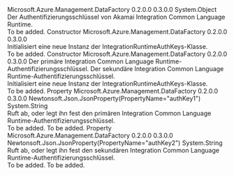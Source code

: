 <Type Name="IntegrationRuntimeAuthKeys" FullName="Microsoft.Azure.Management.DataFactory.Models.IntegrationRuntimeAuthKeys">
  <TypeSignature Language="C#" Value="public class IntegrationRuntimeAuthKeys" />
  <TypeSignature Language="ILAsm" Value=".class public auto ansi beforefieldinit IntegrationRuntimeAuthKeys extends System.Object" />
  <TypeSignature Language="DocId" Value="T:Microsoft.Azure.Management.DataFactory.Models.IntegrationRuntimeAuthKeys" />
  <TypeSignature Language="VB.NET" Value="Public Class IntegrationRuntimeAuthKeys" />
  <TypeSignature Language="F#" Value="type IntegrationRuntimeAuthKeys = class" />
  <AssemblyInfo>
    <AssemblyName>Microsoft.Azure.Management.DataFactory</AssemblyName>
    <AssemblyVersion>0.2.0.0</AssemblyVersion>
    <AssemblyVersion>0.3.0.0</AssemblyVersion>
  </AssemblyInfo>
  <Base>
    <BaseTypeName>System.Object</BaseTypeName>
  </Base>
  <Interfaces />
  <Docs>
    <summary>
            Der Authentifizierungsschlüssel von Akamai Integration Common Language Runtime.
            </summary>
    <remarks>To be added.</remarks>
  </Docs>
  <Members>
    <Member MemberName=".ctor">
      <MemberSignature Language="C#" Value="public IntegrationRuntimeAuthKeys ();" />
      <MemberSignature Language="ILAsm" Value=".method public hidebysig specialname rtspecialname instance void .ctor() cil managed" />
      <MemberSignature Language="DocId" Value="M:Microsoft.Azure.Management.DataFactory.Models.IntegrationRuntimeAuthKeys.#ctor" />
      <MemberSignature Language="VB.NET" Value="Public Sub New ()" />
      <MemberType>Constructor</MemberType>
      <AssemblyInfo>
        <AssemblyName>Microsoft.Azure.Management.DataFactory</AssemblyName>
        <AssemblyVersion>0.2.0.0</AssemblyVersion>
        <AssemblyVersion>0.3.0.0</AssemblyVersion>
      </AssemblyInfo>
      <Parameters />
      <Docs>
        <summary>
            Initialisiert eine neue Instanz der IntegrationRuntimeAuthKeys-Klasse.
            </summary>
        <remarks>To be added.</remarks>
      </Docs>
    </Member>
    <Member MemberName=".ctor">
      <MemberSignature Language="C#" Value="public IntegrationRuntimeAuthKeys (string authKey1 = null, string authKey2 = null);" />
      <MemberSignature Language="ILAsm" Value=".method public hidebysig specialname rtspecialname instance void .ctor(string authKey1, string authKey2) cil managed" />
      <MemberSignature Language="DocId" Value="M:Microsoft.Azure.Management.DataFactory.Models.IntegrationRuntimeAuthKeys.#ctor(System.String,System.String)" />
      <MemberSignature Language="VB.NET" Value="Public Sub New (Optional authKey1 As String = null, Optional authKey2 As String = null)" />
      <MemberSignature Language="F#" Value="new Microsoft.Azure.Management.DataFactory.Models.IntegrationRuntimeAuthKeys : string * string -&gt; Microsoft.Azure.Management.DataFactory.Models.IntegrationRuntimeAuthKeys" Usage="new Microsoft.Azure.Management.DataFactory.Models.IntegrationRuntimeAuthKeys (authKey1, authKey2)" />
      <MemberType>Constructor</MemberType>
      <AssemblyInfo>
        <AssemblyName>Microsoft.Azure.Management.DataFactory</AssemblyName>
        <AssemblyVersion>0.2.0.0</AssemblyVersion>
        <AssemblyVersion>0.3.0.0</AssemblyVersion>
      </AssemblyInfo>
      <Parameters>
        <Parameter Name="authKey1" Type="System.String" />
        <Parameter Name="authKey2" Type="System.String" />
      </Parameters>
      <Docs>
        <param name="authKey1">Der primäre Integration Common Language Runtime-Authentifizierungsschlüssel.</param>
        <param name="authKey2">Der sekundäre Integration Common Language Runtime-Authentifizierungsschlüssel.</param>
        <summary>
            Initialisiert eine neue Instanz der IntegrationRuntimeAuthKeys-Klasse.
            </summary>
        <remarks>To be added.</remarks>
      </Docs>
    </Member>
    <Member MemberName="AuthKey1">
      <MemberSignature Language="C#" Value="public string AuthKey1 { get; set; }" />
      <MemberSignature Language="ILAsm" Value=".property instance string AuthKey1" />
      <MemberSignature Language="DocId" Value="P:Microsoft.Azure.Management.DataFactory.Models.IntegrationRuntimeAuthKeys.AuthKey1" />
      <MemberSignature Language="VB.NET" Value="Public Property AuthKey1 As String" />
      <MemberSignature Language="F#" Value="member this.AuthKey1 : string with get, set" Usage="Microsoft.Azure.Management.DataFactory.Models.IntegrationRuntimeAuthKeys.AuthKey1" />
      <MemberType>Property</MemberType>
      <AssemblyInfo>
        <AssemblyName>Microsoft.Azure.Management.DataFactory</AssemblyName>
        <AssemblyVersion>0.2.0.0</AssemblyVersion>
        <AssemblyVersion>0.3.0.0</AssemblyVersion>
      </AssemblyInfo>
      <Attributes>
        <Attribute>
          <AttributeName>Newtonsoft.Json.JsonProperty(PropertyName="authKey1")</AttributeName>
        </Attribute>
      </Attributes>
      <ReturnValue>
        <ReturnType>System.String</ReturnType>
      </ReturnValue>
      <Docs>
        <summary>
            Ruft ab, oder legt ihn fest den primären Integration Common Language Runtime-Authentifizierungsschlüssel.
            </summary>
        <value>To be added.</value>
        <remarks>To be added.</remarks>
      </Docs>
    </Member>
    <Member MemberName="AuthKey2">
      <MemberSignature Language="C#" Value="public string AuthKey2 { get; set; }" />
      <MemberSignature Language="ILAsm" Value=".property instance string AuthKey2" />
      <MemberSignature Language="DocId" Value="P:Microsoft.Azure.Management.DataFactory.Models.IntegrationRuntimeAuthKeys.AuthKey2" />
      <MemberSignature Language="VB.NET" Value="Public Property AuthKey2 As String" />
      <MemberSignature Language="F#" Value="member this.AuthKey2 : string with get, set" Usage="Microsoft.Azure.Management.DataFactory.Models.IntegrationRuntimeAuthKeys.AuthKey2" />
      <MemberType>Property</MemberType>
      <AssemblyInfo>
        <AssemblyName>Microsoft.Azure.Management.DataFactory</AssemblyName>
        <AssemblyVersion>0.2.0.0</AssemblyVersion>
        <AssemblyVersion>0.3.0.0</AssemblyVersion>
      </AssemblyInfo>
      <Attributes>
        <Attribute>
          <AttributeName>Newtonsoft.Json.JsonProperty(PropertyName="authKey2")</AttributeName>
        </Attribute>
      </Attributes>
      <ReturnValue>
        <ReturnType>System.String</ReturnType>
      </ReturnValue>
      <Docs>
        <summary>
            Ruft ab, oder legt ihn fest den sekundären Integration Common Language Runtime-Authentifizierungsschlüssel.
            </summary>
        <value>To be added.</value>
        <remarks>To be added.</remarks>
      </Docs>
    </Member>
  </Members>
</Type>